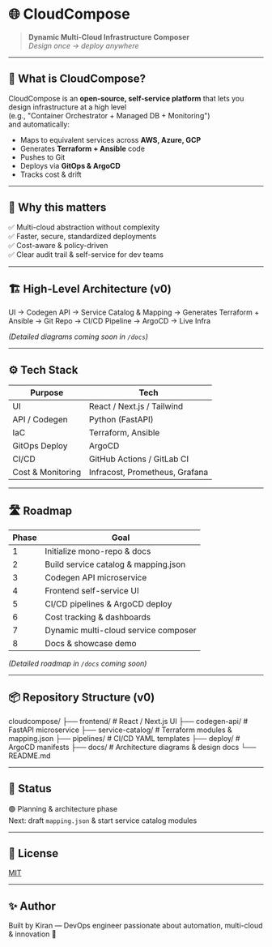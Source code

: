 

# 🌐 CloudCompose

> **Dynamic Multi-Cloud Infrastructure Composer**  
> *Design once → deploy anywhere*

---

## 🚀 What is CloudCompose?

CloudCompose is an **open-source, self-service platform** that lets you design infrastructure at a high level  
(e.g., "Container Orchestrator + Managed DB + Monitoring")  
and automatically:

- Maps to equivalent services across **AWS, Azure, GCP**
- Generates **Terraform + Ansible** code
- Pushes to Git
- Deploys via **GitOps & ArgoCD**
- Tracks cost & drift

---

## 🧩 Why this matters

✅ Multi-cloud abstraction without complexity  
✅ Faster, secure, standardized deployments  
✅ Cost-aware & policy-driven  
✅ Clear audit trail & self-service for dev teams

---

## 🏗️ High-Level Architecture (v0)

UI → Codegen API → Service Catalog & Mapping
→ Generates Terraform + Ansible → Git Repo
→ CI/CD Pipeline → ArgoCD → Live Infra


*(Detailed diagrams coming soon in `/docs`)*

---

## ⚙️ Tech Stack

| Purpose              | Tech                          |
|---------------------|-------------------------------|
| UI                  | React / Next.js / Tailwind    |
| API / Codegen       | Python (FastAPI)              |
| IaC                 | Terraform, Ansible            |
| GitOps Deploy       | ArgoCD                         |
| CI/CD               | GitHub Actions / GitLab CI    |
| Cost & Monitoring   | Infracost, Prometheus, Grafana|

---

## 🛣 Roadmap

| Phase | Goal |
|--|--|
| 1 | Initialize mono-repo & docs |
| 2 | Build service catalog & mapping.json |
| 3 | Codegen API microservice |
| 4 | Frontend self-service UI |
| 5 | CI/CD pipelines & ArgoCD deploy |
| 6 | Cost tracking & dashboards |
| 7 | Dynamic multi-cloud service composer |
| 8 | Docs & showcase demo |

*(Detailed roadmap in `/docs` coming soon)*

---

## 📦 Repository Structure (v0)

cloudcompose/
├── frontend/ # React / Next.js UI
├── codegen-api/ # FastAPI microservice
├── service-catalog/ # Terraform modules & mapping.json
├── pipelines/ # CI/CD YAML templates
├── deploy/ # ArgoCD manifests
├── docs/ # Architecture diagrams & design docs
└── README.md


---

## 🧪 Status

🟢 Planning & architecture phase  
Next: draft `mapping.json` & start service catalog modules

---

## 📝 License

[MIT](LICENSE)

---

## ✨ Author

Built by Kiran — DevOps engineer passionate about automation, multi-cloud & innovation 🚀

